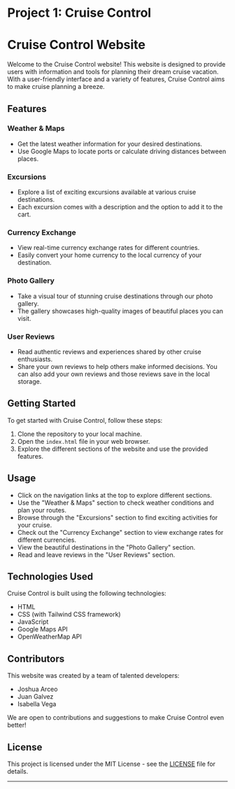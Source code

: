 # Project 1: Cruise Control


# Cruise Control Website

Welcome to the Cruise Control website! This website is designed to provide users with information and tools for planning their dream cruise vacation. With a user-friendly interface and a variety of features, Cruise Control aims to make cruise planning a breeze.

## Features

### Weather & Maps
- Get the latest weather information for your desired destinations.
- Use Google Maps to locate ports or calculate driving distances between places.

### Excursions
- Explore a list of exciting excursions available at various cruise destinations.
- Each excursion comes with a description and the option to add it to the cart.

### Currency Exchange
- View real-time currency exchange rates for different countries.
- Easily convert your home currency to the local currency of your destination.

### Photo Gallery
- Take a visual tour of stunning cruise destinations through our photo gallery.
- The gallery showcases high-quality images of beautiful places you can visit.

### User Reviews
- Read authentic reviews and experiences shared by other cruise enthusiasts.
- Share your own reviews to help others make informed decisions. You can also add your own reviews and those reviews save in the local storage.

## Getting Started

To get started with Cruise Control, follow these steps:

1. Clone the repository to your local machine.
2. Open the `index.html` file in your web browser.
3. Explore the different sections of the website and use the provided features.

## Usage

- Click on the navigation links at the top to explore different sections.
- Use the "Weather & Maps" section to check weather conditions and plan your routes.
- Browse through the "Excursions" section to find exciting activities for your cruise.
- Check out the "Currency Exchange" section to view exchange rates for different currencies.
- View the beautiful destinations in the "Photo Gallery" section.
- Read and leave reviews in the "User Reviews" section.

## Technologies Used

Cruise Control is built using the following technologies:

- HTML
- CSS (with Tailwind CSS framework)
- JavaScript
- Google Maps API
- OpenWeatherMap API

## Contributors

This website was created by a team of talented developers:

- Joshua Arceo
- Juan Galvez
- Isabella Vega

We are open to contributions and suggestions to make Cruise Control even better!

## License

This project is licensed under the MIT License - see the [LICENSE](LICENSE) file for details.

---
